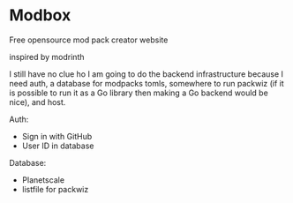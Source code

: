 # Modbox

Free opensource mod pack creator website

inspired by modrinth


I still have no clue ho I am going to do the backend infrastructure because I need auth, a database for modpacks tomls, somewhere to run packwiz (if it is possible to run it as a Go library then making a Go backend would be nice), and host.

Auth:
- Sign in with GitHub
- User ID in database

Database:
- Planetscale
- listfile for packwiz